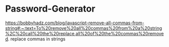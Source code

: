 # Password-Generator

https://bobbyhadz.com/blog/javascript-remove-all-commas-from-string#:~:text=To%20remove%20all%20commas%20from%20a%20string%2C%20call%20the%20replace,all%20of%20the%20commas%20removed.
replace commas in strings